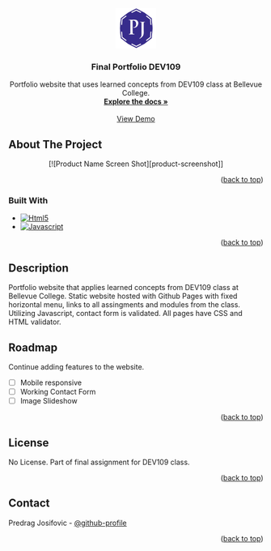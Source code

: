 <!-- PROJECT LOGO -->
<br />
<div align="center">
  <a href="https://github.com/pjosifovic/dev109-w24">
    <img src="images/repo-logo.png" alt="Logo" width="80" height="80">
  </a>

<h3 align="center">Final Portfolio DEV109</h3>

  <p align="center">
    Portfolio website that uses learned concepts from DEV109 class at Bellevue College.
    <br />
    <a href="https://github.com/pjosifovic/dev109-w24/tree/main/Final"><strong>Explore the docs »</strong></a>
    <br />
    <br />
    <a href="https://pjosifovic.github.io/dev109-w24/Final/index.html">View Demo</a>
  </p>
</div>

<!-- ABOUT THE PROJECT -->

## About The Project

<p align="center">
  [![Product Name Screen Shot][product-screenshot]]
</p>

<p align="right">(<a href="#readme-top">back to top</a>)</p>

### Built With

- [![Html5][Html5]][Html5-url]
- [![Javascript][Javascript]][Javascript-url]

<p align="right">(<a href="#readme-top">back to top</a>)</p>

<!-- GETTING STARTED -->

## Description

Portfolio website that applies learned concepts from DEV109 class at Bellevue College. Static website hosted with Github Pages with fixed horizontal menu, links to all assingments and modules from the class. Utilizing Javascript, contact form is validated. All pages have CSS and HTML validator.

<!-- ROADMAP -->

## Roadmap

Continue adding features to the website.

- [ ] Mobile responsive
- [ ] Working Contact Form
- [ ] Image Slideshow

<p align="right">(<a href="#readme-top">back to top</a>)</p>

<!-- LICENSE -->

## License

No License. Part of final assignment for DEV109 class.

<p align="right">(<a href="#readme-top">back to top</a>)</p>

<!-- CONTACT -->

## Contact

Predrag Josifovic - [@github-profile](https://github.com/pjosifovic)

<p align="right">(<a href="#readme-top">back to top</a>)</p>

<!-- MARKDOWN LINKS & IMAGES -->

[product-screenshot]: images/screenshot.png
[Html5]: https://img.shields.io/badge/logo-html5-blue?logo=html5
[Html5-url]: https://html.spec.whatwg.org/multipage/
[Javascript]: https://img.shields.io/badge/logo-javascript-blue?logo=javascript
[Javascript-url]: https://ecma-international.org/publications-and-standards/standards/ecma-262/
